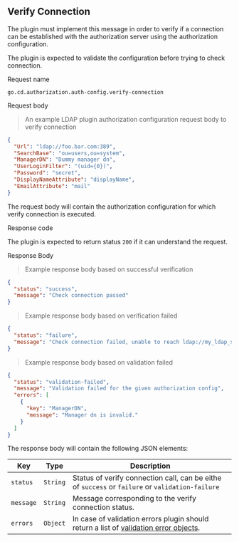 ## Verify Connection

The plugin must implement this message in order to verify if a connection can be established with the authorization server using the authorization configuration.

The plugin is expected to validate the configuration before trying to check connection.

<p class='request-name-heading'>Request name</p>

`go.cd.authorization.auth-config.verify-connection`

<p class='request-body-heading'>Request body</p>

> An example LDAP plugin authorization configuration request body to verify connection

```json
{
  "Url": "ldap://foo.bar.com:389",
  "SearchBase": "ou=users,ou=system",
  "ManagerDN": "Dummy manager dn",
  "UserLoginFilter": "(uid={0})",
  "Password": "secret",
  "DisplayNameAttribute": "displayName",
  "EmailAttribute": "mail"
}
```
The request body will contain the authorization configuration for which verify connection is executed.

<p class='response-code-heading'>Response code</p>

The plugin is expected to return status `200` if it can understand the request.

<p class='response-body-heading'>Response Body</p>

> Example response body based on successful verification
    
```json
{
  "status": "success",
  "message": "Check connection passed"
}
```

> Example response body based on verification failed

```json
{
  "status": "failure",
  "message": "Check connection failed, unable to reach ldap://my_ldap_server"
}
```

> Example response body based on validation failed

```json
{
  "status": "validation-failed",
  "message": "Validation failed for the given authorization config",
  "errors": [
    {
      "key": "ManagerDN",
      "message": "Manager dn is invalid."
    }
  ]
}
```

The response body will contain the following JSON elements:

<p class='attributes-table-follows'></p>

| Key       | Type     | Description |
|-----------|----------|-------------|
| `status`  | `String` | Status of verify connection call, can be eithe of `success` or `failure` or `validation-failure` |
| `message` | `String` | Message corresponding to the verify connection status. |
| `errors`  | `Object` | In case of validation errors plugin should return a list of [validation error objects](#the-validation-error-object).|
